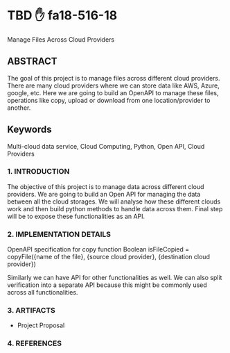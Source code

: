 # TBD :hand: fa18-516-18

Manage Files Across Cloud Providers


## ABSTRACT

The goal of this project is to manage files across different cloud providers. There are many cloud providers where we can store data like AWS, Azure, google, etc. Here we are going to build an OpenAPI to manage these files, operations like copy, upload or download from one location/provider to another. 

## Keywords

Multi-cloud data service, Cloud Computing, Python, Open API, Cloud Providers

### 1. INTRODUCTION

The objective of this project is to manage data across different cloud providers. We are going to build an Open API for managing the data between all the cloud storages. We will analyse how these different clouds work and then build python methods to handle data across them. Final step will be to expose these functionalities as an API.

### 2. IMPLEMENTATION DETAILS

OpenAPI specification for copy function
	Boolean isFileCopied = copyFile({name of the file}, {source cloud provider}, {destination cloud provider}) 
	
Similarly we can have API for other functionalities as well. We can also split verification into a separate API because this might be commonly used across all functionalities.


### 3. ARTIFACTS

* Project Proposal

### 4. REFERENCES
